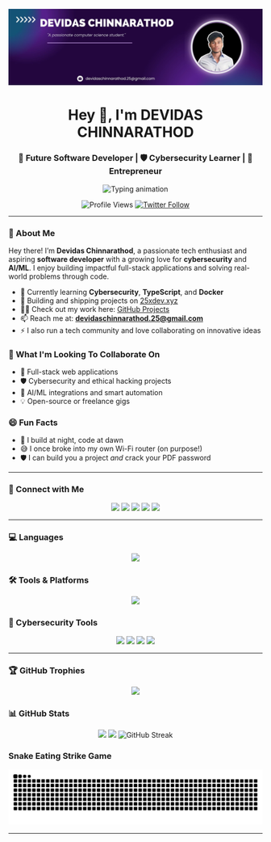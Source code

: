 <p align="center">
  <img src="https://github.com/DEVIDAS-CHINNARATHOD/DEVIDAS-CHINNARATHOD/blob/3af2ecf99d54550c309ac00d53cbf81b9139351c/Logo%20photo.jpg" alt="DEVIDAS Logo"/>
</p>

<h1 align="center">Hey 👋, I'm DEVIDAS CHINNARATHOD</h1>
<h3 align="center">🚀 Future Software Developer | 🛡️ Cybersecurity Learner | 💼 Entrepreneur</h3>

<p align="center">
  <img src="https://readme-typing-svg.herokuapp.com?font=Fira+Code&size=22&duration=4000&pause=1000&center=true&width=440&lines=Building+tech+for+fun+and+impact.;Full-stack+%7C+Cybersecurity+%7C+AI+Enthusiast;Always+learning+something+new!" alt="Typing animation" />
</p>

<p align="center">
  <img src="https://komarev.com/ghpvc/?username=devidas-chinnarathod&label=Profile%20views&color=0e75b6&style=flat" alt="Profile Views" />
  <a href="https://twitter.com/devidas_25a" target="_blank">
    <img src="https://img.shields.io/twitter/follow/devidas_25a?logo=twitter&style=flat" alt="Twitter Follow" />
  </a>
</p>

---

### 🌟 About Me

Hey there! I’m **Devidas Chinnarathod**, a passionate tech enthusiast and aspiring **software developer** with a growing love for **cybersecurity** and **AI/ML**. I enjoy building impactful full-stack applications and solving real-world problems through code.

- 🌱 Currently learning **Cybersecurity**, **TypeScript**, and **Docker**
- 💼 Building and shipping projects on [25xdev.xyz](https://25xdev.xyz)
- 👨‍💻 Check out my work here: [GitHub Projects](https://github.com/DEVIDAS-CHINNARATHOD)
- 📫 Reach me at: **devidaschinnarathod.25@gmail.com**
- ⚡ I also run a tech community and love collaborating on innovative ideas

### 🤝 What I'm Looking To Collaborate On

- 🔭 Full-stack web applications  
- 🛡️ Cybersecurity and ethical hacking projects  
- 🤖 AI/ML integrations and smart automation  
- 💡 Open-source or freelance gigs  

### 😄 Fun Facts

- 🌙 I build at night, code at dawn  
- 😅 I once broke into my own Wi-Fi router (on purpose!)  
- 🛡️ I can build you a project *and* crack your PDF password  

---

### 🔗 Connect with Me
<p align="center">
  <a href="https://twitter.com/devidas_25a"><img src="https://skillicons.dev/icons?i=twitter" /></a>
  <a href="https://www.linkedin.com/in/devidas-chinnarathod-0223a7321"><img src="https://skillicons.dev/icons?i=linkedin" /></a>
  <a href="https://stackoverflow.com/users/26624574"><img src="https://skillicons.dev/icons?i=stackoverflow" /></a>
  <a href="https://instagram.com/iam_dev.ai"><img src="https://skillicons.dev/icons?i=instagram" /></a>
  <a href="https://leetcode.com/devidas_25a"><img src="https://skillicons.dev/icons?i=leetcode" /></a>
</p>

---

### 💻 Languages
<p align="center">
  <img src="https://skillicons.dev/icons?i=c,html,css,js,ts,java,python,php" />
</p>

### 🛠 Tools & Platforms
<p align="center">
  <img src="https://skillicons.dev/icons?i=git,github,linux,firebase,mysql,mongodb,nodejs,react,vercel,photoshop,docker,canva" />
</p>

### 🔐 Cybersecurity Tools
<p align="center">
  <img src="https://img.shields.io/badge/Burp_Suite-orange?style=for-the-badge&logo=burpsuite&logoColor=white"/>
  <img src="https://img.shields.io/badge/Nmap-blue?style=for-the-badge&logo=nmap&logoColor=white"/>
  <img src="https://img.shields.io/badge/Wireshark-1f365c?style=for-the-badge&logo=wireshark&logoColor=white"/>
  <img src="https://img.shields.io/badge/Kali_Linux-557c94?style=for-the-badge&logo=kalilinux&logoColor=white"/>
</p>

---

### 🏆 GitHub Trophies
<p align="center">
  <img src="https://github-profile-trophy.vercel.app/?username=devidas-chinnarathod&theme=algolia&no-frame=true&no-bg=true&margin-w=10&column=6" />
</p>

### 📊 GitHub Stats
<div align="center">
  <img height="180em" src="https://github-readme-stats.vercel.app/api?username=devidas-chinnarathod&show_icons=true&theme=radical" />
  <img height="180em" src="https://github-readme-stats.vercel.app/api/top-langs/?username=devidas-chinnarathod&layout=compact&theme=radical" />
   <img src="https://github-readme-streak-stats-eight.vercel.app?user=devidas-chinnarathod&theme=radical" alt="GitHub Streak" />
</div>
  
  ### Snake Eating Strike Game 
<p align="center">
  <img src="https://raw.githubusercontent.com/DEVIDAS-CHINNARATHOD/DEVIDAS-CHINNARATHOD/output/snake.svg" />
</p>



---

<!-- Made with 💙 by DEVIDAS CHINNARATHOD -->
